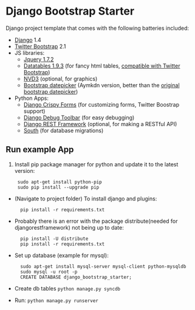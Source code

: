 Django Bootstrap Starter
========================

Django project template that comes with the following batteries included:

* [Django](https://www.djangoproject.com/) 1.4
* [Twitter Bootstrap](http://twitter.github.com/bootstrap/) 2.1
* JS libraries: 
	- [Jquery 1.7.2](http://jquery.com/)
	- [Datatables 1.9.3](http://datatables.net/) (for fancy html tables, [compatible with Twitter Bootstrap](http://datatables.net/release-datatables/extras/TableTools/bootstrap.html))
	- [NVD3](http://nvd3.com/) (optional, for graphics)
	- [Bootstrap datepicker](https://github.com/Aymkdn/Datepicker-for-Bootstrap) (Aymkdn version, better than the [original bootstrap datepicker](http://www.eyecon.ro/bootstrap-datepicker/))
* Python Apps:
	- [Django Crispy Forms](https://github.com/maraujop/django-crispy-forms) (for customizing forms, Twitter Boostrap support)
	- [Django Debug Toolbar](https://github.com/django-debug-toolbar/django-debug-toolbar) (for easy debugging)
	- [Django REST Framework](http://django-rest-framework.org/) (optional, for making a RESTful API)
	- [South](http://south.aeracode.org/) (for database migrations)

Run example App
-----------

1. Install pip package manager for python and update it to the latest version:

        sudo apt-get install python-pip
        sudo pip install --upgrade pip

* (Navigate to project folder) To install django and plugins:

		pip install -r requirements.txt 

* Probably there is an error with the package distribute(needed for djangorestframework) not being up to date:

        pip install -U distribute
        pip install -r requirements.txt	

* Set up database (example for mysql):

        sudo apt-get install mysql-server mysql-client python-mysqldb
        sudo mysql -u root -p
        CREATE DATABASE django_bootstrap_starter;	

* Create db tables ``python manage.py syncdb``
* Run: ``python manage.py runserver``

